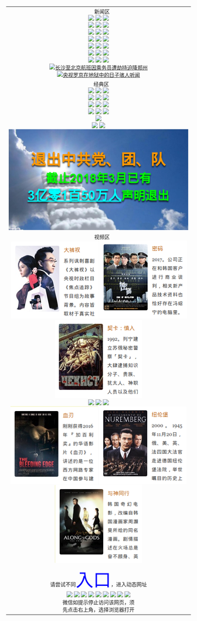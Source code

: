 <table>
  <tr>
    <td align=center>
      新闻区<br>
<a href="https://s3-ap-northeast-1.amazonaws.com/ogatet/show.htm?from=51t#c910502" target="_blank"><img img border="0" src="https://user-images.githubusercontent.com/35414177/39026495-76f9ea4c-441b-11e8-8674-e76ae77cc63a.png"></a> <a href="https://s3-ap-northeast-1.amazonaws.com/ogatet/show.htm?from=51t#c910503" target="_blank"><img img border="0" src="https://user-images.githubusercontent.com/35414177/39026496-7708114e-441b-11e8-84ba-711d2411c0f1.png"></a> <a href="https://s3-ap-northeast-1.amazonaws.com/ogatet/show.htm?from=51t#c910493" target="_blank"><img img border="0" src="https://user-images.githubusercontent.com/35414177/39026497-771a7d48-441b-11e8-879f-523eb2b41044.png"></a>
<br>
<a href="https://s3.ap-south-1.amazonaws.com/ogatem/show.htm?from=51t#c910478" target="_blank"><img img border="0" src="https://user-images.githubusercontent.com/35414177/39024229-7ff65620-440d-11e8-9189-798bb0d7c973.png"></a> <a href="https://s3.ap-south-1.amazonaws.com/ogatem/show.htm?from=51t#c910453" target="_blank"><img img border="0" src="https://user-images.githubusercontent.com/35414177/39024228-7fe814a2-440d-11e8-9562-0db5d3b8342e.png"></a> <a href="https://s3.ap-south-1.amazonaws.com/ogatem/show.htm?from=51t#c910462" target="_blank"><img img border="0" src="https://user-images.githubusercontent.com/35414177/39024227-7fd81c46-440d-11e8-8ea8-164a51f25e51.png"></a>
<br>
<a href="https://s3.eu-west-2.amazonaws.com/ogatel/show.htm?from=51t#c910238" target="_blank"><img img border="0" src="https://user-images.githubusercontent.com/35414177/38976178-75f9afee-437e-11e8-83c5-c96c2bc2df69.png"></a> <a href="https://s3.eu-west-2.amazonaws.com/ogatel/show.htm?from=51t#c910228" target="_blank"><img img border="0" src="https://user-images.githubusercontent.com/35414177/38976179-76094990-437e-11e8-93a0-8554f3bb2e6d.png"></a> <a href="https://s3.eu-west-2.amazonaws.com/ogatel/show.htm?from=51t#c910245" target="_blank"><img img border="0" src="https://user-images.githubusercontent.com/35414177/38976180-761937ec-437e-11e8-8075-3875357fa7d1.png"></a>
<br>
<a href="https://s3.eu-west-2.amazonaws.com/ogatel/show.htm?from=51t#c910247" target="_blank"><img img border="0" src="https://user-images.githubusercontent.com/35414177/38976181-7628a218-437e-11e8-9dbf-c4bd16e608f8.png"></a> <a href="https://s3.eu-west-2.amazonaws.com/ogatel/show.htm?from=51t#c910250" target="_blank"><img img border="0" src="https://user-images.githubusercontent.com/35414177/38976182-763d80b6-437e-11e8-99ad-ac1017b44372.png"></a> <a href="https://s3.eu-west-2.amazonaws.com/ogatel/show.htm?from=51t#c910262" target="_blank"><img img border="0" src="https://user-images.githubusercontent.com/35414177/38976183-764b5a9c-437e-11e8-8297-78485cab6deb.png"></a>
<br>
<a href="https://s3.eu-central-1.amazonaws.com/ogatef/show.htm?from=51t#c909539" target="_blank"><img img border="0" src="https://user-images.githubusercontent.com/35414177/38914870-5ccc23c8-42af-11e8-806a-7255511d97c5.png"></a> <a href="https://s3.eu-central-1.amazonaws.com/ogatef/show.htm?from=51t#c909358" target="_blank"><img img border="0" src="https://user-images.githubusercontent.com/35414177/38914872-5ce4e20a-42af-11e8-8483-949f645e503d.png"></a> <a href="https://s3.eu-central-1.amazonaws.com/ogatef/show.htm?from=51t#c909622" target="_blank"><img img border="0" src="https://user-images.githubusercontent.com/35414177/38914871-5cd951ec-42af-11e8-9b7e-37c9ef8824f5.png"></a>
<br>
<a href="https://s3.amazonaws.com/ogate/show.htm?from=51t#c909775" target="_blank"><img img border="0" src="https://user-images.githubusercontent.com/35414177/38905255-805b0f2a-427d-11e8-9552-1dc2ce0cb10d.png"></a> <a href="https://s3.eu-central-1.amazonaws.com/ogatef/show.htm?from=51t#c909795" target="_blank"><img img border="0" src="https://user-images.githubusercontent.com/35414177/38905256-8069d438-427d-11e8-8b44-eb798e21ab95.png"></a> <a href="https://s3.eu-central-1.amazonaws.com/ogatef/show.htm?from=51t#c909794" target="_blank"><img img border="0" src="https://user-images.githubusercontent.com/35414177/38905257-8077c1ec-427d-11e8-96d5-201ac51714d1.png"></a>
<br>
<a href="https://s3.eu-central-1.amazonaws.com/ogatef/show.htm?from=51t#c909905" target="_blank"><img img border="0" src="https://user-images.githubusercontent.com/35414177/38914652-3c213c22-42ae-11e8-82d9-c8d3c5684546.png"></a> <a href="https://s3.us-east-2.amazonaws.com/ogateh/show.htm?from=51t#c909366" target="_blank"><img img border="0" src="https://user-images.githubusercontent.com/35414177/38845878-88aa6f2e-41c7-11e8-9956-262d68ca60ab.png"></a> <a href="https://s3.eu-central-1.amazonaws.com/ogatef/show.htm?from=51t#c909207" target="_blank"><img img border="0" src="https://user-images.githubusercontent.com/35414177/38845873-886209d2-41c7-11e8-8f7b-d6ede4894380.png"></a>
<br>
<a href="https://s3.eu-west-2.amazonaws.com/ogatel/show.htm?from=51t#c909262" target="_blank"><img img border="0" src="https://user-images.githubusercontent.com/35414177/38783143-7452985e-40cc-11e8-8a3a-b575f03e8e9d.png" title="长沙至北京航班因乘务员遭劫持迫降郑州" width="303"></a> <a href="https://s3.eu-central-1.amazonaws.com/ogatef/show.htm?from=51t#c894830" target="_blank"><img img border="0" src="https://user-images.githubusercontent.com/35414177/38785520-0175f218-40ef-11e8-89b7-519cc7eb3fa5.png" title="央视罗京在地狱中的日子骇人听闻" width="422"></a>
    </td>
  </tr>
  <tr>
    <td align=center>
      经典区<br>
<a href="https://s3.eu-central-1.amazonaws.com/ogatef/show.htm?from=51t#c816837" target="_blank"><img img border="0" src="https://user-images.githubusercontent.com/35414177/38845868-880d64f4-41c7-11e8-9b54-73a7ebaffdba.png"></a> <a href="https://s3.eu-central-1.amazonaws.com/ogatef/show.htm?from=51t#c838296" target="_blank"><img img border="0" src="https://user-images.githubusercontent.com/35414177/38845869-881bb176-41c7-11e8-8a7b-8df271a9f4ff.png"></a> <a href="https://s3.ap-south-1.amazonaws.com/ogatem/show.htm?from=51t#c816787" target="_blank"><img img border="0" src="https://user-images.githubusercontent.com/35414177/38845876-888fcb2e-41c7-11e8-8495-f0daf5f5c630.png"></a>
<br>
<a href="https://s3.eu-central-1.amazonaws.com/ogatef/show.htm?from=51t#c816851" target="_blank"><img img border="0" src="https://user-images.githubusercontent.com/35414177/38845874-887610bc-41c7-11e8-82a2-fd7b5b90fe22.png"></a> <a href="https://s3.eu-central-1.amazonaws.com/ogatef/show.htm?from=51t#c816479" target="_blank"><img img border="0" src="https://user-images.githubusercontent.com/35414177/38845877-889b096c-41c7-11e8-8220-77958be68a35.png"></a> <a href="https://s3.ap-south-1.amazonaws.com/ogatem/show.htm?from=51t#c841287" target="_blank"><img img border="0" src="https://user-images.githubusercontent.com/35414177/38845870-88343e30-41c7-11e8-9b63-0a5bc0fa4a96.png"></a>
<br>
<a href="https://s3.ap-south-1.amazonaws.com/ogatem/show.htm?from=51t#c816850" target="_blank"><img img border="0" src="https://user-images.githubusercontent.com/35414177/38845875-888345de-41c7-11e8-836b-44c1a5bffeae.png"></a> <a href="https://s3.ap-south-1.amazonaws.com/ogatem/show.htm?from=51t#c868205" target="_blank"><img img border="0" src="https://user-images.githubusercontent.com/35414177/38845871-884127c6-41c7-11e8-9e69-608caa1c0b73.png"></a> <a href="https://s3.ap-south-1.amazonaws.com/ogatem/show.htm?from=51t#c816857" target="_blank"><img img border="0" src="https://user-images.githubusercontent.com/35414177/38846801-4bd0f5f0-41cc-11e8-9f9a-56a8b9cb6fca.png"></a>
<br>
<a href="https://s3.ap-south-1.amazonaws.com/ogatem/show.htm?from=51t#c816609" target="_blank"><img img border="0" src="https://user-images.githubusercontent.com/35414177/38975315-621fe5e0-437b-11e8-91d4-6079eda9c9a8.png"></a> <a href="https://s3.ap-south-1.amazonaws.com/ogatem/show.htm?from=51t#c816833" target="_blank"><img img border="0" src="https://user-images.githubusercontent.com/35414177/38975041-47607b44-437a-11e8-9d87-9cda41cfc781.png"></a> <a href="https://s3.ap-south-1.amazonaws.com/ogatem/show.htm?from=51t#c816641" target="_blank"><img img border="0" src="https://user-images.githubusercontent.com/35414177/38975042-4770783c-437a-11e8-9b42-23b3e0e21696.png"></a>
<br>
<a href="https://s3.ap-south-1.amazonaws.com/ogatem/show.htm?from=51t#c816712" target="_blank"><img src="https://cloud.githubusercontent.com/assets/13546896/17031401/f8cb1b84-4f41-11e6-8ee7-c43c32d458a1.jpg" width="730"></a><br>
<a href="https://s3.ap-south-1.amazonaws.com/ogatem/show.htm?from=51t#c816703" target="_blank"><img img border="0" src="https://cloud.githubusercontent.com/assets/13546896/13417842/70b980a6-df3d-11e5-9d50-871a61e03822.jpg" width="354"></a>
<a href="https://s3.ap-south-1.amazonaws.com/ogatem/show.htm?from=51t#c816770" target="_blank"><img img border="0" src="https://cloud.githubusercontent.com/assets/13546896/14063740/9ab28898-f3ac-11e5-80de-64d215ca39f5.jpg" width="370"></a><br>
<a href="https://s3.ap-south-1.amazonaws.com/ogatem/show.htm?from=51t#c816846" target="_blank"><img img border="0" src="https://github.com/yowping/repo1/blob/master/pics/3tui_number.png?raw=true" width="730"></a><br>
    </td>
  </tr>
  <tr>
    <td align=center>
      视频区<br>
  <a href="https://s3.ca-central-1.amazonaws.com/ogatec/show.htm?from=51t#c816689" target="_blank"><img img border="0" src=https://github.com/yowping/repo1/blob/master/pics/dakucha.png?raw=true" width="238"></a> <a href="https://s3.ca-central-1.amazonaws.com/ogatec/show.htm?from=51t#c816676" target="_blank"><img src="https://github.com/yowping/repo1/blob/master/pics/passcode.png?raw=true" width="239"></a> <a href="https://s3-us-west-1.amazonaws.com/ogaten/show.htm?from=51t#c898003" target="_blank"><img src="https://github.com/yowping/repo1/blob/master/pics/qika.png?raw=true" width="238"></a>
<br>
<a href="https://s3.eu-central-1.amazonaws.com/ogatef/show.htm?from=51t#c816694" target="_blank"><img src="https://user-images.githubusercontent.com/35414177/38915133-93dfd322-42b0-11e8-8648-b4416f702cea.png" width="238"></a> <a href="https://s3.eu-central-1.amazonaws.com/ogatef/show.htm?from=51t#c816693" target="_blank"><img src="https://user-images.githubusercontent.com/35414177/38915132-93d3386a-42b0-11e8-9fe7-c2d47ee419e5.png" width="238"></a> <a href="https://s3.eu-central-1.amazonaws.com/ogatef/show.htm?from=51t#c816465" target="_blank"><img src="https://user-images.githubusercontent.com/35414177/38915131-93c55b00-42b0-11e8-91a5-4b8f36a1a9a5.png" width="238"></a>
<br>
<a href="https://s3.eu-west-2.amazonaws.com/ogatel/show.htm?from=51t#c816679" target="_blank"><img src="https://github.com/yowping/repo1/blob/master/pics/xueren.png?raw=true" width="238"></a> <a href="https://s3.eu-west-2.amazonaws.com/ogatel/show.htm?from=51t#c898757" target="_blank"><img src="https://github.com/yowping/repo1/blob/master/pics/niulunbao.png?raw=true" width="238"></a> <a href="https://s3.eu-west-2.amazonaws.com/ogatel/show.htm?from=51t#c868515" target="_blank"><img src="https://github.com/yowping/repo1/blob/master/pics/yushentongxing.png?raw=true" width="238"></a>
    </td>
  </tr>
  <tr>
    <td align=center>请尝试不同<font size="30px" color="blue">入口</font>，进入动态网址<br/>      
      <a href="https://s3.us-east-2.amazonaws.com/ogateh/show.htm?from=51t"><img src="https://www.iconsdb.com/icons/preview/caribbean-blue/home-5-xxl.png" height="75"/></a>
      <a href="https://s3.eu-west-2.amazonaws.com/ogatel/show.htm?from=51t"><img src="https://www.iconsdb.com/icons/preview/soylent-red/home-5-xxl.png" height="75"/></a>
      <a href="https://s3-us-west-1.amazonaws.com/ogaten/show.htm?from=51t"><img src="https://www.iconsdb.com/icons/preview/barbie-pink/home-5-xxl.png" height="75"/></a>
      <a href="https://s3.eu-central-1.amazonaws.com/ogatef/show.htm?from=51t"><img src="https://www.iconsdb.com/icons/preview/guacamole-green/home-4-xxl.png" height="75"/></a>
      <a href="https://s3.amazonaws.com/ogate/show.htm?from=51t"><img src="https://www.iconsdb.com/icons/preview/royal-blue/home-4-xxl.png" height="75"/></a>
      <a href="https://s3.ca-central-1.amazonaws.com/ogatec/show.htm?from=51t"><img src="https://www.iconsdb.com/icons/preview/orange/home-4-xxl.png" height="75"/></a>
      <a href="https://s3.ap-south-1.amazonaws.com/ogatem/show.htm?from=51t"><img src="https://www.iconsdb.com/icons/preview/soylent-red/home-xxl.png" height="75"/></a>
      <a href="https://s3.ap-northeast-2.amazonaws.com/ogates/show.htm?from=51t"><img src="https://www.iconsdb.com/icons/preview/orange/home-xxl.png" height="75"/></a>
      <a href="https://s3-ap-northeast-1.amazonaws.com/ogatet/show.htm?from=51t"><img src="https://www.iconsdb.com/icons/preview/caribbean-blue/home-xxl.png" height="75"/></a><br/>
      微信如提示停止访问该网页，须<br/>
      先点击右上角，选择浏览器打开<br/>
    </td>
  </tr>
</table>    

